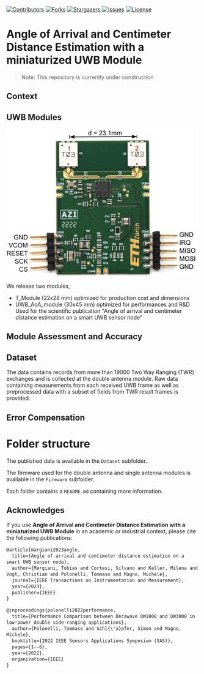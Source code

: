 <!--
*** Template source: https://github.com/othneildrew/Best-README-Template/blob/master/README.md
-->

<!-- PROJECT SHIELDS -->
<!--
*** I'm using markdown "reference style" links for readability.
*** Reference links are enclosed in brackets [ ] instead of parentheses ( ).
*** See the bottom of this document for the declaration of the reference variables
*** for contributors-url, forks-url, etc. This is an optional, concise syntax you may use.
*** https://www.markdownguide.org/basic-syntax/#reference-style-links
-->
[![Contributors][contributors-shield]][contributors-url]
[![Forks][forks-shield]][forks-url]
[![Stargazers][stars-shield]][stars-url]
[![Issues][issues-shield]][issues-url]
[![License][license-shield]][license-url]


# Angle of Arrival and Centimeter Distance Estimation with a miniaturized UWB Module
> Note: This repository is currently under construction

## Context

## UWB Modules

![Double Antenna Module](Figures/double_antenna_module.jpg)

We release two modules, 
- T_Module (22x28 mm) optimized for production cost and dimensions
- UWB_AoA_module  (30x45 mm) optimized for performances and R&D
   Used for the scientific publication "Angle of arrival and centimeter distance estimation on a smart UWB sensor node"

## Module Assessment and Accuracy

## Dataset

The data contains records from more than 19000 Two Way Ranging (TWR) exchanges
and is collected at the double antenna module. Raw data containing
measurements from each received UWB frame as well as preprocessed data with a
subset of fields from TWR result frames is provided.

## Error Compensation

# Folder structure

The published data is available in the `Dataset` subfolder.

The firmware used for the double antenna and single antenna modules is
available in the `Firmware` subfolder.

Each folder contains a `README.md` containing more information.

## Acknowledges

If you use **Angle of Arrival and Centimeter Distance Estimation with a miniaturized UWB Module** in an academic or industrial context, please cite the following publications:

~~~~
@article{margiani2023angle,
  title={Angle of arrival and centimeter distance estimation on a smart UWB sensor node},
  author={Margiani, Tobias and Cortesi, Silvano and Keller, Milena and Vogt, Christian and Polonelli, Tommaso and Magno, Michele},
  journal={IEEE Transactions on Instrumentation and Measurement},
  year={2023},
  publisher={IEEE}
}
~~~~

~~~~
@inproceedings{polonelli2022performance,
  title={Performance Comparison between Decawave DW1000 and DW3000 in low-power double side ranging applications},
  author={Polonelli, Tommaso and Schl{\"a}pfer, Simon and Magno, Michele},
  booktitle={2022 IEEE Sensors Applications Symposium (SAS)},
  pages={1--6},
  year={2022},
  organization={IEEE}
}
~~~~


[contributors-shield]: https://img.shields.io/github/contributors/ETH-PBL/UWB_DualAntenna_AoA.svg?style=flat-square
[contributors-url]: https://github.com/ETH-PBL/UWB_DualAntenna_AoA/graphs/contributors
[forks-shield]: https://img.shields.io/github/forks/ETH-PBL/UWB_DualAntenna_AoA.svg?style=flat-square
[forks-url]: https://github.com/ETH-PBL/UWB_DualAntenna_AoA/network/members
[stars-shield]: https://img.shields.io/github/stars/ETH-PBL/UWB_DualAntenna_AoA.svg?style=flat-square
[stars-url]: https://github.com/ETH-PBL/UWB_DualAntenna_AoA/stargazers
[issues-shield]: https://img.shields.io/github/issues/ETH-PBL/UWB_DualAntenna_AoA.svg?style=flat-square
[issues-url]: https://github.com/ETH-PBL/UWB_DualAntenna_AoA/issues
[license-shield]: https://img.shields.io/github/license/ETH-PBL/UWB_DualAntenna_AoA.svg?style=flat-square
[license-url]: https://github.com/ETH-PBL/UWB_DualAntenna_AoA/blob/master/LICENSE

